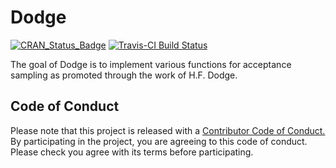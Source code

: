 # Dodge

[![CRAN_Status_Badge](http://www.r-pkg.org/badges/version/Dodge)](https://cran.r-project.org/package=Dodge)
[![Travis-CI Build Status](https://travis-ci.org/ajrgodfrey/Dodge.svg?branch=master)](https://travis-ci.org/ajrgodfrey/Dodge)

The goal of Dodge is to implement various functions for acceptance sampling as promoted through the work of H.F. Dodge.



## Code of Conduct

Please note that this project is released with a [Contributor Code of Conduct.](CONDUCT.md)
By participating in the project, you are agreeing to this code of conduct. Please check you agree with its terms before participating.


